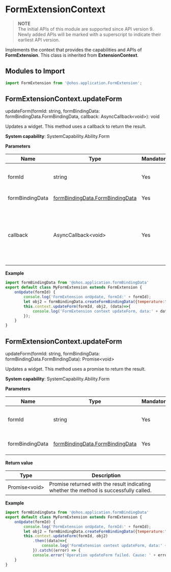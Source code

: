 # FormExtensionContext

> **NOTE**<br/>
> The initial APIs of this module are supported since API version 9. Newly added APIs will be marked with a superscript to indicate their earliest API version.

Implements the context that provides the capabilities and APIs of **FormExtension**. This class is inherited from **ExtensionContext**.

## Modules to Import

```js
import FormExtension from '@ohos.application.FormExtension';
```

## FormExtensionContext.updateForm

updateForm(formId: string, formBindingData: formBindingData.FormBindingData, callback: AsyncCallback\<void>): void

Updates a widget. This method uses a callback to return the result.

**System capability**: SystemCapability.Ability.Form

**Parameters**

| Name         | Type                                                        | Mandatory| Description                                  |
| --------------- | ------------------------------------------------------------ | ---- | -------------------------------------- |
| formId          | string                                                       | Yes  | ID of the widget that requests to be updated.                    |
| formBindingData | [formBindingData.FormBindingData](js-apis-formbindingdata.md#formbindingdata) | Yes  | New data of the widget.                        |
| callback        | AsyncCallback\<void>                                         | Yes  | Callback used to return the result indicating whether the method is successfully called.|

**Example**

  ```js
  import formBindingData from '@ohos.application.formBindingData'
  export default class MyFormExtension extends FormExtension {
      onUpdate(formId) {
          console.log('FormExtension onUpdate, formId:' + formId);
          let obj2 = formBindingData.createFormBindingData({temperature:"22c", time:"22:00"});
          this.context.updateForm(formId, obj2, (data)=>{
              console.log('FormExtension context updateForm, data:' + data);
          });
      }
  }


  ```

## FormExtensionContext.updateForm

updateForm(formId: string, formBindingData: formBindingData.FormBindingData): Promise\<void>

Updates a widget. This method uses a promise to return the result.

**System capability**: SystemCapability.Ability.Form

**Parameters**

| Name         | Type                                                        | Mandatory| Description              |
| --------------- | ------------------------------------------------------------ | ---- | ------------------ |
| formId          | string                                                       | Yes  | ID of the widget that requests to be updated.|
| formBindingData | [formBindingData.FormBindingData](js-apis-formbindingdata.md#formbindingdata) | Yes  | New data of the widget.    |

**Return value**

| Type          | Description                             |
| -------------- | --------------------------------- |
| Promise\<void> | Promise returned with the result indicating whether the method is successfully called.|

**Example**

  ```js
  import formBindingData from '@ohos.application.formBindingData'
  export default class MyFormExtension extends FormExtension {
      onUpdate(formId) {
          console.log('FormExtension onUpdate, formId:' + formId);
          let obj2 = formBindingData.createFormBindingData({temperature:"22c", time:"22:00"});
          this.context.updateForm(formId, obj2)
              .then((data)=>{
                  console.log('FormExtension context updateForm, data:' + data);
              }).catch((error) => {
              console.error('Operation updateForm failed. Cause: ' + error);});
      }
  }

  ```
